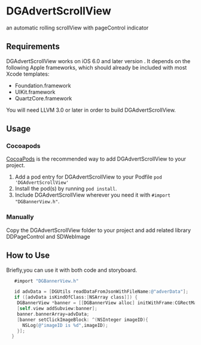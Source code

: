 # DGAdvertScrollView
   an automatic rolling scrollView with pageControl indicator
   
## Requirements

DGAdvertScrollView works on iOS 6.0  and later version . It depends on the following Apple frameworks, which should already be included with most Xcode templates:

* Foundation.framework
* UIKit.framework
* QuartzCore.framework

You will need LLVM 3.0 or later in order to build DGAdvertScrollView.


## Usage

### Cocoapods

[CocoaPods](http://cocoapods.org) is the recommended way to add DGAdvertScrollView to your project.

1. Add a pod entry for DGAdvertScrollView to your Podfile `pod 'DGAdvertScrollView'`
2. Install the pod(s) by running `pod install`.
3. Include DGAdvertScrollView wherever you need it with `#import "DGBannerView.h"`.


### Manually

   Copy the DGAdvertScrollView folder to your project and add related library DDPageControl and SDWebImage
   
## How to Use
   Briefly,you can use it with both code and storyboard.
```objective-c
   #import "DGBannerView.h"

   id advData = [DGUtils readDataFromJsonWithFileName:@"adverData"];
   if ([advData isKindOfClass:[NSArray class]]) {
    DGBannerView *banner = [[DGBannerView alloc] initWithFrame:CGRectMake(0, 200, self.view.dgWidth, 160)];
    [self.view addSubview:banner];
    banner.bannerArray=advData;
    [banner setClickImageBlock: ^(NSInteger imageID){
      NSLog(@"imageID is %d",imageID);
    }];
  }
